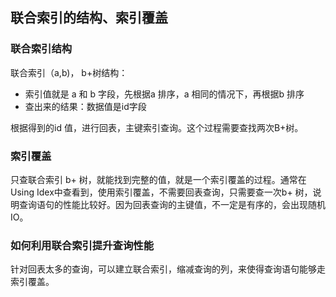## 联合索引的结构、索引覆盖

### 联合索引结构

联合索引（a,b)， b+树结构：

* 索引值就是 a 和 b 字段，先根据a 排序，a 相同的情况下，再根据b 排序
* 查出来的结果：数据值是id字段

根据得到的id 值，进行回表，主键索引查询。这个过程需要查找两次B+树。

### 索引覆盖

只查联合索引 b+ 树，就能找到完整的值，就是一个索引覆盖的过程。通常在Using Idex中查看到，使用索引覆盖，不需要回表查询，只需要查一次b+ 树，说明查询语句的性能比较好。因为回表查询的主键值，不一定是有序的，会出现随机IO。

### 如何利用联合索引提升查询性能

针对回表太多的查询，可以建立联合索引，缩减查询的列，来使得查询语句能够走索引覆盖。